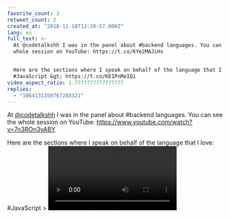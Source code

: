 ```yaml
---
favorite_count: 3
retweet_count: 2
created_at: "2018-11-18T12:20:57.000Z"
lang: en
full_text: >-
  At @codetalkshh I was in the panel about #backend languages. You can see the
  whole session on YouTube: https://t.co/KYe2MAJiHs


  Here are the sections where I speak on behalf of the language that I love:
  #JavaScript &gt; https://t.co/KE1PnMeIQi
video_aspect_ratio: 1.7777777777777777
replies:
  - "1064131350767288321"
---
```


At [@codetalkshh](https://twitter.com/codetalkshh) I was in the panel about
#backend languages. You can see the whole session on YouTube:
<https://www.youtube.com/watch?v=7n3ROn3yABY>

Here are the sections where I speak on behalf of the language that I love:
#JavaScript &gt;
![Embedded Video](https://twitter-media-coderbyheart.s3.eu-north-1.amazonaws.com/1064131345058856961-0I9tyY2Q-bwTpHLc.mp4)
